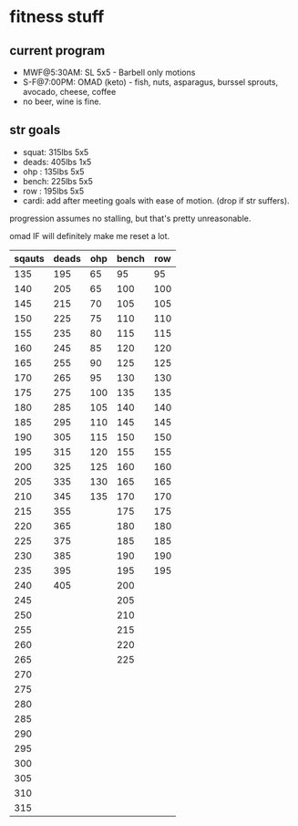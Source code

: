 # fitness stuff

## current program
* MWF@5:30AM: SL 5x5 - Barbell only motions
* S-F@7:00PM: OMAD (keto) - fish, nuts, asparagus, burssel sprouts, avocado, cheese, coffee  
* no beer, wine is fine.

## str goals
* squat: 315lbs 5x5
* deads: 405lbs 1x5
* ohp  : 135lbs 5x5
* bench: 225lbs 5x5
* row  : 195lbs 5x5
* cardi: add after meeting goals with ease of motion. (drop if str suffers).

progression assumes no stalling, but that's pretty unreasonable.  

omad IF will definitely make me reset a lot.  

 | sqauts | deads | ohp | bench | row | 
 | --- | --- | --- | --- | --- | 
 | 135 | 195 | 65 | 95 | 95 | 
 | 140 | 205 | 65 | 100 | 100 | 
 | 145 | 215 | 70 | 105 | 105 | 
 | 150 | 225 | 75 | 110 | 110 | 
 | 155 | 235 | 80 | 115 | 115 | 
 | 160 | 245 | 85 | 120 | 120 | 
 | 165 | 255 | 90 | 125 | 125 | 
 | 170 | 265 | 95 | 130 | 130 | 
 | 175 | 275 | 100 | 135 | 135 | 
 | 180 | 285 | 105 | 140 | 140 | 
 | 185 | 295 | 110 | 145 | 145 | 
 | 190 | 305 | 115 | 150 | 150 | 
 | 195 | 315 | 120 | 155 | 155 | 
 | 200 | 325 | 125 | 160 | 160 | 
 | 205 | 335 | 130 | 165 | 165 | 
 | 210 | 345 | 135 | 170 | 170 | 
 | 215 | 355 |  | 175 | 175 | 
 | 220 | 365 |  | 180 | 180 | 
 | 225 | 375 |  | 185 | 185 | 
 | 230 | 385 |  | 190 | 190 | 
 | 235 | 395 |  | 195 | 195 | 
 | 240 | 405 |  | 200 |  | 
 | 245 |  |  | 205 |  | 
 | 250 |  |  | 210 |  | 
 | 255 |  |  | 215 |  | 
 | 260 |  |  | 220 |  | 
 | 265 |  |  | 225 |  | 
 | 270 |  |  |  |  | 
 | 275 |  |  |  |  | 
 | 280 |  |  |  |  | 
 | 285 |  |  |  |  | 
 | 290 |  |  |  |  | 
 | 295 |  |  |  |  | 
 | 300 |  |  |  |  | 
 | 305 |  |  |  |  | 
 | 310 |  |  |  |  | 
 | 315 |  |  |  |  | 
